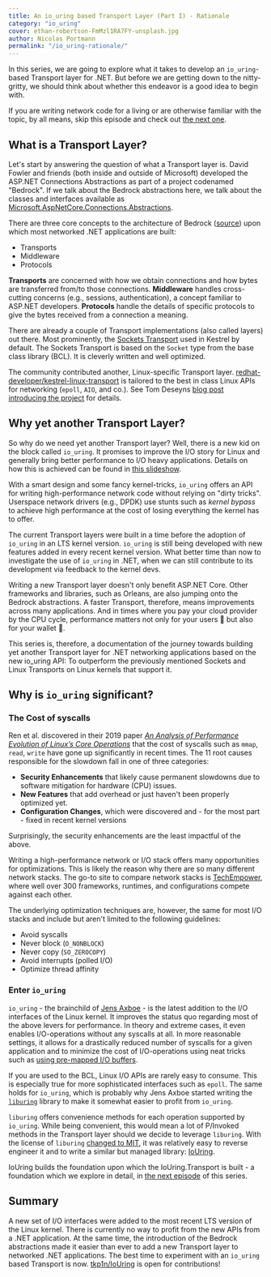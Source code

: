 ```yaml
---
title: An io_uring based Transport Layer (Part I) - Rationale
category: "io_uring"
cover: ethan-robertson-FmMzl1RA7FY-unsplash.jpg
author: Nicolas Portmann
permalink: "/io_uring-rationale/"
---
```


In this series, we are going to explore what it takes to develop an `io_uring`-based Transport layer for .NET. But before we are getting down to the nitty-gritty, we should think about whether this endeavor is a good idea to begin with.

If you are writing network code for a living or are otherwise familiar with the topic, by all means, skip this episode and check out [the next one](https://ndportmann.com/io_uring-foundation/ "io_uring Foundation - GitHub").

## What is a Transport Layer?

Let's start by answering the question of what a Transport layer is. David Fowler and friends (both inside and outside of Microsoft) developed the ASP.NET Connections Abstractions as part of a project codenamed "Bedrock". If we talk about the Bedrock abstractions here, we talk about the classes and interfaces available as [Microsoft.AspNetCore.Connections.Abstractions](https://github.com/dotnet/aspnetcore/tree/master/src/Servers/Connections.Abstractions/src "Connections.Abstractions - AspNetCore - GitHub").

There are three core concepts to the architecture of Bedrock ([source](https://speakerdeck.com/davidfowl/project-bedrock "Project Bedrock - David Fowler - Speakerdeck")) upon which most networked .NET applications are built:

* Transports
* Middleware
* Protocols

**Transports** are concerned with how we obtain connections and how bytes are transferred from/to those connections. **Middleware** handles cross-cutting concerns (e.g., sessions, authentication), a concept familiar to ASP.NET developers. **Protocols** handle the details of specific protocols to give the bytes received from a connection a meaning.

There are already a couple of Transport implementations (also called layers) out there. Most prominently, the [Sockets Transport](https://github.com/dotnet/aspnetcore/tree/master/src/Servers/Kestrel/Transport.Sockets "Transport.Sockets - AspNetCore - GitHub") used in Kestrel by default. The Sockets Transport is based on the `Socket` type from the base class library (BCL). It is cleverly written and well optimized.

The community contributed another, Linux-specific Transport layer.  [redhat-developer/kestrel-linux-transport](https://github.com/redhat-developer/kestrel-linux-transport/ "kestrel-linux-transport - redhat-developer - GitHub") is tailored to the best in class Linux APIs for networking (`epoll`, `AIO`, and co.). See Tom Deseyns [blog post introducing the project](https://developers.redhat.com/blog/2018/07/24/improv-net-core-kestrel-performance-linux/ "Improving .NET Core Kestrel performance using a Linux-specific transport - Red Hat") for details.

## Why yet another Transport Layer?

So why do we need yet another Transport layer? Well, there is a new kid on the block called `io_uring`. It promises to improve the I/O story for Linux and generally bring better performance to I/O heavy applications. Details on how this is achieved can be found in [this slideshow](https://www.slideshare.net/ennael/kernel-recipes-2019-faster-io-through-iouring "Faster IO through io_uring - Jens Axboe - Slideshare").

With a smart design and some fancy kernel-tricks, `io_uring` offers an API for writing high-performance network code without relying on "dirty tricks". Userspace network drivers (e.g., DPDK) use stunts such as *kernel bypass* to achieve high performance at the cost of losing everything the kernel has to offer.

The current Transport layers were built in a time before the adoption of `io_uring` in an LTS kernel version. `io_uring` is still being developed with new features added in every recent kernel version. What better time than now to investigate the use of `io_uring` in .NET, when we can still contribute to its development via feedback to the kernel devs.

Writing a new Transport layer doesn't only benefit ASP.NET Core. Other frameworks and libraries, such as Orleans, are also jumping onto the Bedrock abstractions. A faster Transport, therefore, means improvements across many applications. And in times where you pay your cloud provider by the CPU cycle, performance matters not only for your users 🚀 but also for your wallet 💸.

This series is, therefore, a documentation of the journey towards building yet another Transport layer for .NET networking applications based on the new io_uring API: To outperform the previously mentioned Sockets and Linux Transports on Linux kernels that support it.

## Why is `io_uring` significant?

### The Cost of syscalls

Ren et al. discovered in their 2019 paper *[An Analysis of Performance Evolution of Linux’s Core Operations](https://dl.acm.org/doi/pdf/10.1145/3341301.3359640?download=true "Paper on syscall Performance - Ren et al.")* that the cost of syscalls such as `mmap`, `read`, `write` have gone up significantly in recent times. The 11 root causes responsible for the slowdown fall in one of three categories:

* **Security Enhancements** that likely cause permanent slowdowns due to software mitigation for hardware (CPU) issues.
* **New Features** that add overhead or just haven't been properly optimized yet.
* **Configuration Changes**, which were discovered and - for the most part - fixed in recent kernel versions

Surprisingly, the security enhancements are the least impactful of the above.

Writing a high-performance network or I/O stack offers many opportunities for optimizations. This is likely the reason why there are so many different network stacks. The go-to site to compare network stacks is [TechEmpower](https://www.techempower.com/benchmarks "TechEmpower Benchmarks"), where well over 300 frameworks, runtimes, and configurations compete against each other.

The underlying optimization techniques are, however, the same for most I/O stacks and include but aren't limited to the following guidelines:

* Avoid syscalls
* Never block (`O_NONBLOCK`)
* Never copy (`SO_ZEROCOPY`)
* Avoid interrupts (polled I/O)
* Optimize thread affinity

### Enter `io_uring`

`io_uring` - the brainchild of [Jens Axboe](https://twitter.com/axboe "Jens Axboe - Twitter") -  is the latest addition to the I/O interfaces of the Linux kernel. It improves the status quo regarding most of the above levers for performance. In theory and extreme cases, it even enables  I/O-operations without any syscalls at all. In more reasonable settings, it allows for a drastically reduced number of syscalls for a given application and to minimize the cost of I/O-operations using neat tricks such as [using pre-mapped I/O buffers](https://patchwork.kernel.org/patch/10792947/ "Kernel Patch 10792947").

If you are used to the BCL, Linux I/O APIs are rarely easy to consume. This is especially true for more sophisticated interfaces such as `epoll`. The same holds for `io_uring`, which is probably why Jens Axboe started writing the [`liburing`](https://github.com/axboe/liburing "luburing - axboe - GitHub") library to make it somewhat easier to profit from `io_uring`.

`liburing` offers convenience methods for each operation supported by `io_uring`. While being convenient, this would mean a lot of P/Invoked methods in the Transport layer should we decide to leverage `liburing`. With the license of `liburing` [changed to MIT](https://github.com/axboe/liburing/commit/b9f507d50c71b27f5c0239a28fa29db5ce2bf533 "MIT Licence - liburing - axboe - GitHub"), it was relatively easy to reverse engineer it and to write a similar but managed library: [IoUring](https://github.com/tkp1n/IoUring/#iouring "IoUring - GitHub").

IoUring builds the foundation upon which the IoUring.Transport is built - a foundation which we explore in detail, in [the next episode](https://ndportmann.com/io_uring-foundation/ "io_uring Foundataion - ndportmann.com") of this series.

## Summary

A new set of I/O interfaces were added to the most recent LTS version of the Linux kernel. There is currently no way to profit from the new APIs from a .NET application. At the same time, the introduction of the Bedrock abstractions made it easier than ever to add a new Transport layer to networked .NET applications. The best time to experiment with an `io_uring` based Transport is now. [tkp1n/IoUring](https://github.com/tkp1n/IoUring "IoUring - GitHub") is open for contributions!